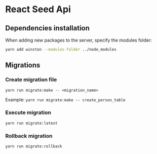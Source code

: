 # React Seed Api

## Dependencies installation
When adding new packages to the server, specify the modules folder:
```bash
yarn add winston --modules-folder ../node_modules
```

## Migrations

### Create migration file
```
yarn run migrate:make -- <migration_name>
```
Example: `yarn run migrate:make -- create_person_table`

### Execute migration
```
yarn run migrate:latest
```

### Rollback migration
```
yarn run migrate:rollback
```
